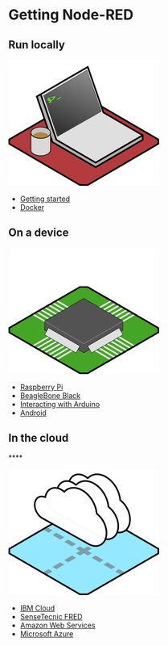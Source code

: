 # Getting Node-RED

## **Run locally**

![](../.gitbook/assets/image%20%2835%29.png)

* [Getting started](https://nodered.org/docs/getting-started/)
* [Docker](https://nodered.org/docs/platforms/docker)

## **On a device**

![](../.gitbook/assets/image%20%2841%29.png)

* [Raspberry Pi](https://nodered.org/docs/hardware/raspberrypi)
* [BeagleBone Black](https://nodered.org/docs/hardware/beagleboneblack)
* [Interacting with Arduino](https://nodered.org/docs/hardware/arduino)
* [Android](https://nodered.org/docs/platforms/android)

## **In the cloud**

\*\*\*\*

![](../.gitbook/assets/image%20%2828%29.png)

* [IBM Cloud](https://nodered.org/docs/platforms/bluemix)
* [SenseTecnic FRED](https://fred.sensetecnic.com/)
* [Amazon Web Services](https://nodered.org/docs/platforms/aws)
* [Microsoft Azure](https://nodered.org/docs/platforms/azure)

